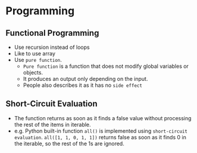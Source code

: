 # Programming

## Functional Programming

- Use recursion instead of loops
- Like to use array
- Use `pure function`.
  - `Pure function` is a function that does not modify global variables or objects.
  - It produces an output only depending on the input.
  - People also describes it as it has no `side effect`

## Short-Circuit Evaluation

- The function returns as soon as it finds a false value without processing the rest of the items in iterable.
- e.g. Python built-in function `all()` is implemented using `short-circuit evaluation`. `all([1, 1, 0, 1, 1])` returns
  false as soon as it finds 0 in the iterable, so the rest of the 1s are ignored.
